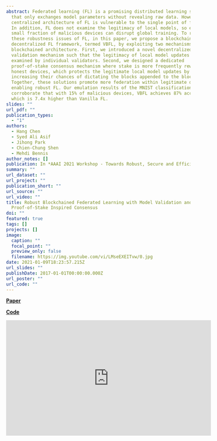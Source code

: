 ```yaml
---
abstract: Federated learning (FL) is a promising distributed learning solution
  that only exchanges model parameters without revealing raw data. However, the
  centralized architecture of FL is vulnerable to the single point of failure.
  In addition, FL does not examine the legitimacy of local models, so even a
  small fraction of malicious devices can disrupt global training. To resolve
  these robustness issues of FL, in this paper, we propose a blockchain-based
  decentralized FL framework, termed VBFL, by exploiting two mechanisms in a
  blockchained architecture. First, we introduced a novel decentralized
  validation mechanism such that the legitimacy of local model updates is
  examined by individual validators. Second, we designed a dedicated
  proof-of-stake consensus mechanism where stake is more frequently rewarded to
  honest devices, which protects the legitimate local model updates by
  increasing their chances of dictating the blocks appended to the blockchain.
  Together, these solutions promote more federation within legitimate devices,
  enabling robust FL. Our emulation results of the MNIST classification
  corroborate that with 15% of malicious devices, VBFL achieves 87% accuracy,
  which is 7.4x higher than Vanilla FL.
slides: ""
url_pdf: ""
publication_types:
  - "1"
authors:
  - Hang Chen
  - Syed Ali Asif
  - Jihong Park
  - Chien-Chung Shen
  - Mehdi Bennis
author_notes: []
publication: In *AAAI 2021 Workshop - Towards Robust, Secure and Efficient Machine Learning*
summary: ""
url_dataset: ""
url_project: ""
publication_short: ""
url_source: ""
url_video: ""
title: Robust Blockchained Federated Learning with Model Validation and
  Proof-of-Stake Inspired Consensus
doi: ""
featured: true
tags: []
projects: []
image:
  caption: ""
  focal_point: ""
  preview_only: false
  filename: https://img.youtube.com/vi/LMseEXEITvw/0.jpg
date: 2021-01-09T18:23:57.215Z
url_slides: ""
publishDate: 2017-01-01T00:00:00.000Z
url_poster: ""
url_code: ""
---
```

**[Paper](https://arxiv.org/abs/2101.03300)**

**[Code](https://github.com/hanglearning/VBFL)[](https://www.youtube.com/redirect?event=video_description&redir_token=QUFFLUhqbl81dUdoV3h0NlJfSk5CbXZiMk5rWFFscEhNQXxBQ3Jtc0ttTjNyeG1PTWcwdWVSZjd5ZUctTVgyRS1lRzRQcU9ObUYwLTdFTmFoUmNhbmk0dGVjX0hjUzdON0piN1Q1clNZckpObnFoRUk4UnBFT0V3RE5lTUNWLXhRek9pRlVxM1cyZVJzb2tsMnJQTEw3d2ZYNA&q=https%3A%2F%2Fgithub.com%2Fhanglearning%2FVBFL)**

<iframe width="560" height="315" src="https://www.youtube.com/embed/LMseEXEITvw" frameborder="0" allow="accelerometer; autoplay; clipboard-write; encrypted-media; gyroscope; picture-in-picture" allowfullscreen></iframe>